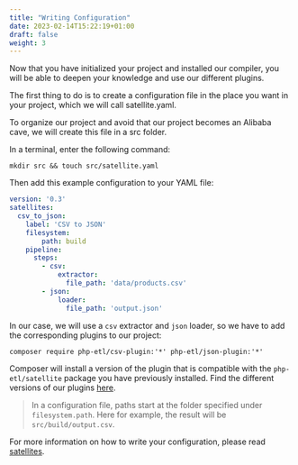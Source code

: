 ```yaml
---
title: "Writing Configuration"
date: 2023-02-14T15:22:19+01:00
draft: false
weight: 3
---
```


Now that you have initialized your project and installed our compiler, you will be able to deepen your knowledge and use our different plugins.

The first thing to do is to create a configuration file in the place you want in your project, which we will call satellite.yaml.

To organize our project and avoid that our project becomes an Alibaba cave, we will create this file in a src folder.

In a terminal, enter the following command:

```shell
mkdir src && touch src/satellite.yaml
```

Then add this example configuration to your YAML file:

```yaml
version: '0.3'
satellites:
  csv_to_json:
    label: 'CSV to JSON'
    filesystem:
        path: build
    pipeline:
      steps:
        - csv:
            extractor:
              file_path: 'data/products.csv'
        - json:
            loader:
              file_path: 'output.json'

```

In our case, we will use a `csv` extractor and `json` loader, so we have to add the corresponding plugins to our project:

```shell
composer require php-etl/csv-plugin:'*' php-etl/json-plugin:'*'
```

Composer will install a version of the plugin that is compatible with the `php-etl/satellite` package you have previously installed.
Find the different versions of our plugins [here](https://packagist.org/?query=php-etl%2F).

> In a configuration file, paths start at the folder specified under `filesystem.path`. Here for example, the result will be `src/build/output.csv`.

For more information on how to write your configuration, please read [satellites](../satellite).
